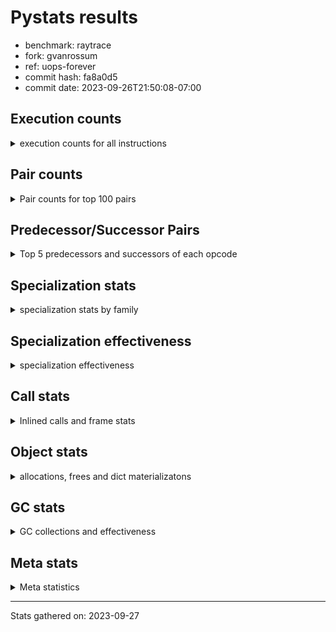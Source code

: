 
# Pystats results

- benchmark: raytrace
- fork: gvanrossum
- ref: uops-forever
- commit hash: fa8a0d5
- commit date: 2023-09-26T21:50:08-07:00

## Execution counts

<details>
<summary> execution counts for all instructions </summary>

|Name | Count | Self | Cumulative | Miss ratio | 
|---|---:|---:|---:|---:|
| LOAD_FAST | 521,413,980 | 22.0% | 22.0% |  |
| LOAD_ATTR_INSTANCE_VALUE | 351,175,620 | 14.8% | 36.8% | 0.2% |
| RESUME_CHECK | 154,017,720 | 6.5% | 43.3% |  |
| RETURN_VALUE | 136,462,740 | 5.7% | 49.0% |  |
| LOAD_FAST_LOAD_FAST | 133,760,760 | 5.6% | 54.6% |  |
| BINARY_OP_MULTIPLY_FLOAT | 116,324,080 | 4.9% | 59.5% | 5.9% |
| CALL_PY_EXACT_ARGS | 101,558,580 | 4.3% | 63.8% | 2.2% |
| STORE_ATTR_INSTANCE_VALUE | 96,107,880 | 4.0% | 67.9% | 0.0% |
| LOAD_ATTR_METHOD_WITH_VALUES | 95,336,320 | 4.0% | 71.9% | 1.7% |
| BINARY_OP_ADD_FLOAT | 69,208,300 | 2.9% | 74.8% | 8.7% |
| RETURN_CONST | 63,452,700 | 2.7% | 77.5% |  |
| BINARY_OP_SUBTRACT_FLOAT | 50,259,060 | 2.1% | 79.6% | 30.0% |
| STORE_FAST | 49,227,000 | 2.1% | 81.7% |  |
| BINARY_OP | 44,365,820 | 1.9% | 83.5% |  |
| LOAD_CONST | 40,772,940 | 1.7% | 85.3% |  |
| LOAD_GLOBAL_MODULE | 39,516,160 | 1.7% | 86.9% |  |
| EXIT_INIT_CHECK | 33,388,200 | 1.4% | 88.3% |  |
| CALL_ALLOC_AND_ENTER_INIT | 33,388,200 | 1.4% | 89.7% |  |
| POP_JUMP_IF_FALSE | 32,280,780 | 1.4% | 91.1% |  |
| POP_TOP | 26,595,420 | 1.1% | 92.2% |  |
| INTERPRETER_EXIT | 19,112,340 | 0.8% | 93.0% |  |
| TO_BOOL_BOOL | 18,511,860 | 0.8% | 93.8% |  |
| ENTER_EXECUTOR | 16,037,320 | 0.7% | 94.5% |  |
| BINARY_OP_MULTIPLY_INT | 13,571,280 | 0.6% | 95.0% | 63.1% |
| COMPARE_OP | 12,344,560 | 0.5% | 95.6% |  |
| BUILD_TUPLE | 8,288,040 | 0.3% | 95.9% |  |
| CALL_BUILTIN_O | 7,703,580 | 0.3% | 96.2% |  |
| PUSH_NULL | 7,609,740 | 0.3% | 96.6% |  |
| LIST_APPEND | 7,327,200 | 0.3% | 96.9% |  |
| LOAD_GLOBAL_BUILTIN | 7,108,800 | 0.3% | 97.2% |  |
| LOAD_ATTR_MODULE | 7,009,600 | 0.3% | 97.5% |  |
| POP_JUMP_IF_NOT_NONE | 6,802,080 | 0.3% | 97.8% |  |
| BINARY_SUBSCR_TUPLE_INT | 6,693,900 | 0.3% | 98.0% |  |
| CALL | 6,416,740 | 0.3% | 98.3% |  |
| BINARY_OP_SUBTRACT_INT | 4,877,700 | 0.2% | 98.5% | 7.2% |
| POP_JUMP_IF_TRUE | 3,218,580 | 0.1% | 98.6% |  |
| BINARY_OP_ADD_INT | 3,178,800 | 0.1% | 98.8% |  |
| GET_ITER | 2,792,040 | 0.1% | 98.9% |  |
| FOR_ITER_LIST | 2,791,740 | 0.1% | 99.0% |  |
| UNARY_NEGATIVE | 2,650,380 | 0.1% | 99.1% |  |
| COMPARE_OP_FLOAT | 1,964,460 | 0.1% | 99.2% |  |
| BUILD_LIST | 1,836,120 | 0.1% | 99.3% |  |
| SWAP | 1,831,800 | 0.1% | 99.4% |  |
| LOAD_FAST_AND_CLEAR | 1,831,800 | 0.1% | 99.4% |  |
| STORE_SUBSCR | 1,800,480 | 0.1% | 99.5% |  |
| STORE_FAST_STORE_FAST | 1,555,860 | 0.1% | 99.6% |  |
| TO_BOOL | 1,530,440 | 0.1% | 99.6% |  |
| NOP | 1,511,880 | 0.1% | 99.7% |  |
| UNPACK_SEQUENCE_TWO_TUPLE | 1,235,880 | 0.1% | 99.8% |  |
| COMPARE_OP_INT | 919,980 | 0.0% | 99.8% |  |
| LOAD_ATTR | 832,520 | 0.0% | 99.8% |  |
| LOAD_ATTR_METHOD_NO_DICT | 616,320 | 0.0% | 99.9% |  |
| CALL_LIST_APPEND | 614,760 | 0.0% | 99.9% |  |
| CALL_FUNCTION_EX | 600,180 | 0.0% | 99.9% |  |
| LIST_EXTEND | 600,060 | 0.0% | 99.9% |  |
| CALL_INTRINSIC_1 | 600,060 | 0.0% | 100.0% |  |
| POP_JUMP_IF_NONE | 338,340 | 0.0% | 100.0% |  |
| UNPACK_SEQUENCE_TUPLE | 319,980 | 0.0% | 100.0% |  |
| TO_BOOL_INT | 231,420 | 0.0% | 100.0% |  |
| CALL_METHOD_DESCRIPTOR_FAST | 1,560 | 0.0% | 100.0% |  |
| LOAD_GLOBAL | 560 | 0.0% | 100.0% |  |
| FOR_ITER_RANGE | 560 | 0.0% | 100.0% |  |
| CALL_KW | 420 | 0.0% | 100.0% |  |
| CALL_BUILTIN_CLASS | 300 | 0.0% | 100.0% |  |
| STORE_ATTR | 280 | 0.0% | 100.0% |  |
| JUMP_BACKWARD | 280 | 0.0% | 100.0% |  |
| LOAD_DEREF | 180 | 0.0% | 100.0% |  |
| EXTENDED_ARG | 180 | 0.0% | 100.0% |  |
| TO_BOOL_NONE | 60 | 0.0% | 100.0% |  |
| DICT_MERGE | 60 | 0.0% | 100.0% |  |
| COPY_FREE_VARS | 60 | 0.0% | 100.0% |  |
| BUILD_MAP | 60 | 0.0% | 100.0% |  |


</details>

## Pair counts

<details>
<summary> Pair counts for top 100 pairs </summary>

|Pair | Count | Self | Cumulative | 
|---|---:|---:|---:|
| LOAD_FAST LOAD_ATTR_INSTANCE_VALUE | 324,642,160 | 13.7% | 13.7% |
| LOAD_ATTR_INSTANCE_VALUE LOAD_FAST | 157,241,820 | 6.6% | 20.3% |
| LOAD_ATTR_INSTANCE_VALUE BINARY_OP_MULTIPLY_FLOAT | 105,394,260 | 4.4% | 24.7% |
| CALL_PY_EXACT_ARGS RESUME_CHECK | 101,517,000 | 4.3% | 29.0% |
| LOAD_FAST LOAD_ATTR_METHOD_WITH_VALUES | 89,031,740 | 3.8% | 32.8% |
| LOAD_FAST_LOAD_FAST STORE_ATTR_INSTANCE_VALUE | 88,383,160 | 3.7% | 36.5% |
| RESUME_CHECK LOAD_FAST | 86,754,840 | 3.7% | 40.2% |
| LOAD_ATTR_METHOD_WITH_VALUES CALL_PY_EXACT_ARGS | 56,196,840 | 2.4% | 42.5% |
| STORE_ATTR_INSTANCE_VALUE LOAD_FAST_LOAD_FAST | 54,995,040 | 2.3% | 44.8% |
| BINARY_OP_MULTIPLY_FLOAT BINARY_OP_ADD_FLOAT | 47,091,100 | 2.0% | 46.8% |
| STORE_FAST LOAD_FAST | 42,816,900 | 1.8% | 48.6% |
| BINARY_OP_ADD_FLOAT LOAD_FAST | 35,208,720 | 1.5% | 50.1% |
| RETURN_VALUE RETURN_VALUE | 34,178,400 | 1.4% | 51.5% |
| STORE_ATTR_INSTANCE_VALUE RETURN_CONST | 33,984,720 | 1.4% | 53.0% |
| RESUME_CHECK LOAD_FAST_LOAD_FAST | 33,476,280 | 1.4% | 54.4% |
| RETURN_CONST EXIT_INIT_CHECK | 33,388,200 | 1.4% | 55.8% |
| EXIT_INIT_CHECK RETURN_VALUE | 33,388,200 | 1.4% | 57.2% |
| CALL_ALLOC_AND_ENTER_INIT RESUME_CHECK | 33,388,200 | 1.4% | 58.6% |
| BINARY_OP_MULTIPLY_FLOAT LOAD_FAST | 33,168,180 | 1.4% | 60.0% |
| BINARY_OP_ADD_FLOAT RETURN_VALUE | 30,513,000 | 1.3% | 61.3% |
| LOAD_ATTR_METHOD_WITH_VALUES LOAD_FAST | 30,088,620 | 1.3% | 62.6% |
| LOAD_ATTR_INSTANCE_VALUE BINARY_OP_SUBTRACT_FLOAT | 27,452,940 | 1.2% | 63.7% |
| LOAD_FAST RETURN_VALUE | 27,293,280 | 1.1% | 64.9% |
| LOAD_ATTR_INSTANCE_VALUE BINARY_OP | 27,154,060 | 1.1% | 66.0% |
| BINARY_OP_SUBTRACT_FLOAT LOAD_FAST | 27,133,200 | 1.1% | 67.2% |
| LOAD_FAST_LOAD_FAST LOAD_ATTR_INSTANCE_VALUE | 26,522,480 | 1.1% | 68.3% |
| RETURN_VALUE POP_TOP | 25,968,780 | 1.1% | 69.4% |
| POP_TOP LOAD_FAST | 25,097,160 | 1.1% | 70.4% |
| LOAD_FAST CALL_PY_EXACT_ARGS | 24,842,320 | 1.0% | 71.5% |
| LOAD_GLOBAL_MODULE LOAD_FAST | 20,028,300 | 0.8% | 72.3% |
| CACHE RESUME_CHECK | 19,112,340 | 0.8% | 73.1% |
| RETURN_VALUE STORE_FAST | 19,013,460 | 0.8% | 73.9% |
| RETURN_VALUE INTERPRETER_EXIT | 18,511,860 | 0.8% | 74.7% |
| RETURN_CONST TO_BOOL_BOOL | 18,511,860 | 0.8% | 75.5% |
| POP_JUMP_IF_FALSE LOAD_GLOBAL_MODULE | 18,511,860 | 0.8% | 76.3% |
| LOAD_FAST LOAD_CONST | 18,178,440 | 0.8% | 77.0% |
| TO_BOOL_BOOL POP_JUMP_IF_FALSE | 17,871,900 | 0.8% | 77.8% |
| RESUME_CHECK RETURN_CONST | 17,871,900 | 0.8% | 78.5% |
| BINARY_OP_MULTIPLY_FLOAT LOAD_FAST_LOAD_FAST | 16,757,200 | 0.7% | 79.2% |
| BINARY_OP CALL_ALLOC_AND_ENTER_INIT | 15,873,980 | 0.7% | 79.9% |
| RESUME_CHECK LOAD_GLOBAL_MODULE | 14,678,580 | 0.6% | 80.5% |
| LOAD_CONST COMPARE_OP | 12,341,520 | 0.5% | 81.0% |
| LOAD_ATTR_INSTANCE_VALUE BINARY_OP_MULTIPLY_INT | 11,760,320 | 0.5% | 81.5% |
| COMPARE_OP POP_JUMP_IF_FALSE | 11,727,360 | 0.5% | 82.0% |
| BINARY_OP_MULTIPLY_FLOAT BINARY_OP_SUBTRACT_FLOAT | 10,767,780 | 0.5% | 82.5% |
| RETURN_VALUE LOAD_FAST_LOAD_FAST | 10,767,420 | 0.5% | 82.9% |
| LOAD_FAST_LOAD_FAST BINARY_OP_MULTIPLY_FLOAT | 10,767,420 | 0.5% | 83.4% |
| BINARY_OP_SUBTRACT_FLOAT STORE_FAST | 10,737,480 | 0.5% | 83.8% |
| BINARY_OP_SUBTRACT_FLOAT BINARY_OP_SUBTRACT_FLOAT | 10,737,420 | 0.5% | 84.3% |
| LOAD_GLOBAL_MODULE LOAD_FAST_LOAD_FAST | 10,598,760 | 0.4% | 84.7% |
| POP_JUMP_IF_FALSE RETURN_CONST | 10,355,460 | 0.4% | 85.2% |
| BINARY_OP LOAD_FAST | 8,638,240 | 0.4% | 85.5% |
| BINARY_OP_MULTIPLY_INT BINARY_OP_ADD_FLOAT | 8,437,640 | 0.4% | 85.9% |
| BINARY_OP_MULTIPLY_FLOAT CALL_ALLOC_AND_ENTER_INIT | 8,378,600 | 0.4% | 86.3% |
| LOAD_CONST LOAD_FAST | 8,376,600 | 0.4% | 86.6% |
| LOAD_FAST STORE_ATTR_INSTANCE_VALUE | 7,724,440 | 0.3% | 86.9% |
| RETURN_VALUE LOAD_FAST | 7,330,740 | 0.3% | 87.2% |
| LOAD_FAST BUILD_TUPLE | 7,327,260 | 0.3% | 87.6% |
| LIST_APPEND ENTER_EXECUTOR | 7,327,200 | 0.3% | 87.9% |
| BUILD_TUPLE LIST_APPEND | 7,327,200 | 0.3% | 88.2% |
| RETURN_VALUE BINARY_OP | 7,233,180 | 0.3% | 88.5% |
| LOAD_ATTR_MODULE PUSH_NULL | 7,009,540 | 0.3% | 88.8% |
| PUSH_NULL LOAD_FAST | 7,009,500 | 0.3% | 89.1% |
| LOAD_ATTR_METHOD_WITH_VALUES LOAD_CONST | 6,845,220 | 0.3% | 89.4% |
| BINARY_OP CALL_PY_EXACT_ARGS | 6,824,640 | 0.3% | 89.6% |
| STORE_ATTR_INSTANCE_VALUE LOAD_FAST | 6,807,300 | 0.3% | 89.9% |
| LOAD_ATTR_INSTANCE_VALUE CALL_PY_EXACT_ARGS | 6,802,120 | 0.3% | 90.2% |
| LOAD_FAST POP_JUMP_IF_NOT_NONE | 6,802,080 | 0.3% | 90.5% |
| LOAD_GLOBAL_MODULE LOAD_ATTR_MODULE | 6,710,080 | 0.3% | 90.8% |
| LOAD_CONST BINARY_SUBSCR_TUPLE_INT | 6,693,900 | 0.3% | 91.1% |
| RETURN_VALUE CALL_BUILTIN_O | 6,593,220 | 0.3% | 91.3% |
| CALL_BUILTIN_O RETURN_VALUE | 6,593,220 | 0.3% | 91.6% |
| RETURN_CONST LOAD_FAST | 6,206,880 | 0.3% | 91.9% |
| RETURN_VALUE CALL_PY_EXACT_ARGS | 5,610,360 | 0.2% | 92.1% |
| BINARY_OP STORE_FAST | 5,553,280 | 0.2% | 92.4% |
| ENTER_EXECUTOR BINARY_OP_ADD_FLOAT | 5,484,080 | 0.2% | 92.6% |
| POP_JUMP_IF_NOT_NONE ENTER_EXECUTOR | 4,929,480 | 0.2% | 92.8% |
| RETURN_CONST STORE_FAST | 4,744,500 | 0.2% | 93.0% |
| ENTER_EXECUTOR CALL_ALLOC_AND_ENTER_INIT | 4,636,200 | 0.2% | 93.2% |
| LOAD_GLOBAL_BUILTIN LOAD_CONST | 3,920,040 | 0.2% | 93.4% |
| LOAD_ATTR_INSTANCE_VALUE BINARY_OP_ADD_FLOAT | 3,919,980 | 0.2% | 93.5% |
| LOAD_ATTR_INSTANCE_VALUE LOAD_CONST | 3,711,900 | 0.2% | 93.7% |
| CALL CALL | 3,601,640 | 0.2% | 93.8% |
| LOAD_CONST LOAD_GLOBAL_BUILTIN | 3,600,000 | 0.2% | 94.0% |
| BINARY_OP_MULTIPLY_INT LOAD_FAST | 3,276,440 | 0.1% | 94.1% |
| BINARY_OP BINARY_OP_ADD_FLOAT | 3,056,820 | 0.1% | 94.2% |
| LOAD_FAST_LOAD_FAST LOAD_CONST | 2,898,180 | 0.1% | 94.4% |
| BINARY_SUBSCR_TUPLE_INT LOAD_FAST_LOAD_FAST | 2,879,820 | 0.1% | 94.5% |
| BINARY_SUBSCR_TUPLE_INT BINARY_OP | 2,847,420 | 0.1% | 94.6% |
| LOAD_ATTR_INSTANCE_VALUE BINARY_OP_SUBTRACT_INT | 2,755,080 | 0.1% | 94.7% |
| BINARY_OP_SUBTRACT_INT CALL_ALLOC_AND_ENTER_INIT | 2,658,120 | 0.1% | 94.8% |
| LOAD_FAST LOAD_GLOBAL_MODULE | 2,593,560 | 0.1% | 94.9% |
| LOAD_GLOBAL_BUILTIN LOAD_FAST | 2,494,440 | 0.1% | 95.1% |
| LOAD_FAST BINARY_OP | 2,454,160 | 0.1% | 95.2% |
| BINARY_OP RETURN_VALUE | 2,249,280 | 0.1% | 95.2% |
| ENTER_EXECUTOR LOAD_FAST | 2,225,320 | 0.1% | 95.3% |
| LOAD_ATTR_INSTANCE_VALUE LOAD_ATTR_METHOD_WITH_VALUES | 2,170,060 | 0.1% | 95.4% |
| STORE_FAST LOAD_GLOBAL_MODULE | 2,156,060 | 0.1% | 95.5% |
| LOAD_CONST BINARY_OP_ADD_INT | 2,115,960 | 0.1% | 95.6% |
| COMPARE_OP_FLOAT POP_JUMP_IF_TRUE | 1,964,460 | 0.1% | 95.7% |


</details>

## Predecessor/Successor Pairs

<details>
<summary> Top 5 predecessors and successors of each opcode </summary>

### CACHE

<details>
<summary> Successors and predecessors for CACHE </summary>

|Predecessors | Count | Percentage | 
|---|---:|---:|

|Successors | Count | Percentage | 
|---|---:|---:|
| RESUME_CHECK | 19,112,340 | 100.0% |


</details>

### EXIT_INIT_CHECK

<details>
<summary> Successors and predecessors for EXIT_INIT_CHECK </summary>

|Predecessors | Count | Percentage | 
|---|---:|---:|
| RETURN_CONST | 33,388,200 | 100.0% |

|Successors | Count | Percentage | 
|---|---:|---:|
| RETURN_VALUE | 33,388,200 | 100.0% |


</details>

### GET_ITER

<details>
<summary> Successors and predecessors for GET_ITER </summary>

|Predecessors | Count | Percentage | 
|---|---:|---:|
| LOAD_ATTR_INSTANCE_VALUE | 1,555,860 | 55.7% |
| LOAD_FAST | 915,960 | 32.8% |
| RETURN_VALUE | 319,980 | 11.5% |
| CALL_BUILTIN_CLASS | 240 | 0.0% |

|Successors | Count | Percentage | 
|---|---:|---:|
| FOR_ITER_LIST | 1,875,840 | 67.2% |
| LOAD_FAST_AND_CLEAR | 915,900 | 32.8% |
| FOR_ITER_RANGE | 240 | 0.0% |
| EXTENDED_ARG | 60 | 0.0% |


</details>

### INTERPRETER_EXIT

<details>
<summary> Successors and predecessors for INTERPRETER_EXIT </summary>

|Predecessors | Count | Percentage | 
|---|---:|---:|
| RETURN_VALUE | 18,511,860 | 96.9% |
| RETURN_CONST | 600,480 | 3.1% |

|Successors | Count | Percentage | 
|---|---:|---:|


</details>

### NOP

<details>
<summary> Successors and predecessors for NOP </summary>

|Predecessors | Count | Percentage | 
|---|---:|---:|
| POP_JUMP_IF_FALSE | 915,900 | 60.6% |
| POP_JUMP_IF_NOT_NONE | 595,920 | 39.4% |
| POP_TOP | 60 | 0.0% |

|Successors | Count | Percentage | 
|---|---:|---:|
| LOAD_FAST | 1,511,820 | 100.0% |
| LOAD_DEREF | 60 | 0.0% |


</details>

### POP_TOP

<details>
<summary> Successors and predecessors for POP_TOP </summary>

|Predecessors | Count | Percentage | 
|---|---:|---:|
| RETURN_VALUE | 25,968,780 | 97.6% |
| CALL_FUNCTION_EX | 600,000 | 2.3% |
| POP_JUMP_IF_TRUE | 25,800 | 0.1% |
| RETURN_CONST | 780 | 0.0% |
| CALL | 60 | 0.0% |

|Successors | Count | Percentage | 
|---|---:|---:|
| LOAD_FAST | 25,097,160 | 94.4% |
| LOAD_GLOBAL_MODULE | 640,080 | 2.4% |
| ENTER_EXECUTOR | 600,140 | 2.3% |
| LOAD_GLOBAL_BUILTIN | 231,460 | 0.9% |
| RETURN_CONST | 25,800 | 0.1% |


</details>

### PUSH_NULL

<details>
<summary> Successors and predecessors for PUSH_NULL </summary>

|Predecessors | Count | Percentage | 
|---|---:|---:|
| LOAD_ATTR_MODULE | 7,009,540 | 92.1% |
| LOAD_ATTR | 600,080 | 7.9% |
| LOAD_DEREF | 120 | 0.0% |

|Successors | Count | Percentage | 
|---|---:|---:|
| LOAD_FAST | 7,009,500 | 92.1% |
| LOAD_FAST_LOAD_FAST | 600,000 | 7.9% |
| CALL | 180 | 0.0% |
| LOAD_CONST | 60 | 0.0% |


</details>

### RETURN_VALUE

<details>
<summary> Successors and predecessors for RETURN_VALUE </summary>

|Predecessors | Count | Percentage | 
|---|---:|---:|
| RETURN_VALUE | 34,178,400 | 25.0% |
| EXIT_INIT_CHECK | 33,388,200 | 24.5% |
| BINARY_OP_ADD_FLOAT | 30,513,000 | 22.4% |
| LOAD_FAST | 27,293,280 | 20.0% |
| CALL_BUILTIN_O | 6,593,220 | 4.8% |

|Successors | Count | Percentage | 
|---|---:|---:|
| RETURN_VALUE | 34,178,400 | 25.0% |
| POP_TOP | 25,968,780 | 19.0% |
| STORE_FAST | 19,013,460 | 13.9% |
| INTERPRETER_EXIT | 18,511,860 | 13.6% |
| LOAD_FAST_LOAD_FAST | 10,767,420 | 7.9% |


</details>

### STORE_SUBSCR

<details>
<summary> Successors and predecessors for STORE_SUBSCR </summary>

|Predecessors | Count | Percentage | 
|---|---:|---:|
| BINARY_OP_ADD_INT | 1,200,060 | 66.7% |
| LOAD_FAST | 600,000 | 33.3% |
| STORE_SUBSCR | 420 | 0.0% |

|Successors | Count | Percentage | 
|---|---:|---:|
| LOAD_GLOBAL_BUILTIN | 1,200,000 | 66.6% |
| RETURN_CONST | 600,000 | 33.3% |
| STORE_SUBSCR | 420 | 0.0% |
| ENTER_EXECUTOR | 60 | 0.0% |


</details>

### TO_BOOL

<details>
<summary> Successors and predecessors for TO_BOOL </summary>

|Predecessors | Count | Percentage | 
|---|---:|---:|
| LOAD_FAST | 1,530,080 | 100.0% |
| TO_BOOL | 360 | 0.0% |

|Successors | Count | Percentage | 
|---|---:|---:|
| POP_JUMP_IF_FALSE | 1,530,060 | 100.0% |
| TO_BOOL | 360 | 0.0% |
| TO_BOOL_NONE | 20 | 0.0% |


</details>

### UNARY_NEGATIVE

<details>
<summary> Successors and predecessors for UNARY_NEGATIVE </summary>

|Predecessors | Count | Percentage | 
|---|---:|---:|
| LOAD_FAST | 1,530,060 | 57.7% |
| LOAD_GLOBAL_MODULE | 1,120,320 | 42.3% |

|Successors | Count | Percentage | 
|---|---:|---:|
| BINARY_OP | 1,530,060 | 57.7% |
| COMPARE_OP_FLOAT | 1,120,320 | 42.3% |


</details>

### BINARY_OP

<details>
<summary> Successors and predecessors for BINARY_OP </summary>

|Predecessors | Count | Percentage | 
|---|---:|---:|
| LOAD_ATTR_INSTANCE_VALUE | 27,154,060 | 61.2% |
| RETURN_VALUE | 7,233,180 | 16.3% |
| BINARY_SUBSCR_TUPLE_INT | 2,847,420 | 6.4% |
| LOAD_FAST | 2,454,160 | 5.5% |
| UNARY_NEGATIVE | 1,530,060 | 3.4% |

|Successors | Count | Percentage | 
|---|---:|---:|
| CALL_ALLOC_AND_ENTER_INIT | 15,873,980 | 35.8% |
| LOAD_FAST | 8,638,240 | 19.5% |
| CALL_PY_EXACT_ARGS | 6,824,640 | 15.4% |
| STORE_FAST | 5,553,280 | 12.5% |
| BINARY_OP_ADD_FLOAT | 3,056,820 | 6.9% |


</details>

### BUILD_LIST

<details>
<summary> Successors and predecessors for BUILD_LIST </summary>

|Predecessors | Count | Percentage | 
|---|---:|---:|
| SWAP | 915,900 | 49.9% |
| LOAD_FAST_LOAD_FAST | 600,000 | 32.7% |
| RESUME_CHECK | 320,040 | 17.4% |
| STORE_ATTR_INSTANCE_VALUE | 60 | 0.0% |
| LOAD_FAST | 60 | 0.0% |

|Successors | Count | Percentage | 
|---|---:|---:|
| SWAP | 915,900 | 49.9% |
| LOAD_FAST | 600,120 | 32.7% |
| STORE_FAST | 319,980 | 17.4% |
| LOAD_FAST_LOAD_FAST | 60 | 0.0% |
| LOAD_DEREF | 60 | 0.0% |


</details>

### BUILD_MAP

<details>
<summary> Successors and predecessors for BUILD_MAP </summary>

|Predecessors | Count | Percentage | 
|---|---:|---:|
| BUILD_TUPLE | 60 | 100.0% |

|Successors | Count | Percentage | 
|---|---:|---:|
| LOAD_FAST | 60 | 100.0% |


</details>

### BUILD_TUPLE

<details>
<summary> Successors and predecessors for BUILD_TUPLE </summary>

|Predecessors | Count | Percentage | 
|---|---:|---:|
| LOAD_FAST | 7,327,260 | 88.4% |
| BINARY_OP_ADD_FLOAT | 953,900 | 11.5% |
| BINARY_OP | 6,040 | 0.1% |
| LOAD_FAST_LOAD_FAST | 480 | 0.0% |
| LOAD_CONST | 360 | 0.0% |

|Successors | Count | Percentage | 
|---|---:|---:|
| LIST_APPEND | 7,327,200 | 88.4% |
| RETURN_VALUE | 959,940 | 11.6% |
| CALL_LIST_APPEND | 480 | 0.0% |
| LOAD_CONST | 360 | 0.0% |
| BUILD_MAP | 60 | 0.0% |


</details>

### CALL

<details>
<summary> Successors and predecessors for CALL </summary>

|Predecessors | Count | Percentage | 
|---|---:|---:|
| CALL | 3,601,640 | 56.1% |
| BINARY_OP_MULTIPLY_INT | 1,049,060 | 16.3% |
| BINARY_OP | 751,040 | 11.7% |
| BINARY_OP_ADD_FLOAT | 694,260 | 10.8% |
| LOAD_FAST | 320,040 | 5.0% |

|Successors | Count | Percentage | 
|---|---:|---:|
| CALL | 3,601,640 | 56.1% |
| LOAD_FAST | 1,800,120 | 28.1% |
| BINARY_OP_ADD_INT | 462,840 | 7.2% |
| STORE_FAST | 320,040 | 5.0% |
| LOAD_GLOBAL_BUILTIN | 231,420 | 3.6% |


</details>

### CALL_FUNCTION_EX

<details>
<summary> Successors and predecessors for CALL_FUNCTION_EX </summary>

|Predecessors | Count | Percentage | 
|---|---:|---:|
| CALL_INTRINSIC_1 | 600,060 | 100.0% |
| LOAD_FAST | 60 | 0.0% |
| DICT_MERGE | 60 | 0.0% |

|Successors | Count | Percentage | 
|---|---:|---:|
| POP_TOP | 600,000 | 100.0% |
| RESUME_CHECK | 120 | 0.0% |
| COPY_FREE_VARS | 60 | 0.0% |


</details>

### CALL_INTRINSIC_1

<details>
<summary> Successors and predecessors for CALL_INTRINSIC_1 </summary>

|Predecessors | Count | Percentage | 
|---|---:|---:|
| LIST_EXTEND | 600,060 | 100.0% |

|Successors | Count | Percentage | 
|---|---:|---:|
| CALL_FUNCTION_EX | 600,060 | 100.0% |


</details>

### CALL_KW

<details>
<summary> Successors and predecessors for CALL_KW </summary>

|Predecessors | Count | Percentage | 
|---|---:|---:|
| LOAD_CONST | 420 | 100.0% |

|Successors | Count | Percentage | 
|---|---:|---:|
| CALL_PY_EXACT_ARGS | 400 | 95.2% |
| CALL | 20 | 4.8% |


</details>

### COMPARE_OP

<details>
<summary> Successors and predecessors for COMPARE_OP </summary>

|Predecessors | Count | Percentage | 
|---|---:|---:|
| LOAD_CONST | 12,341,520 | 100.0% |
| COMPARE_OP | 3,040 | 0.0% |

|Successors | Count | Percentage | 
|---|---:|---:|
| POP_JUMP_IF_FALSE | 11,727,360 | 95.0% |
| POP_JUMP_IF_TRUE | 614,160 | 5.0% |
| COMPARE_OP | 3,040 | 0.0% |


</details>

### COPY_FREE_VARS

<details>
<summary> Successors and predecessors for COPY_FREE_VARS </summary>

|Predecessors | Count | Percentage | 
|---|---:|---:|
| CALL_FUNCTION_EX | 60 | 100.0% |

|Successors | Count | Percentage | 
|---|---:|---:|
| RESUME_CHECK | 60 | 100.0% |


</details>

### DICT_MERGE

<details>
<summary> Successors and predecessors for DICT_MERGE </summary>

|Predecessors | Count | Percentage | 
|---|---:|---:|
| LOAD_FAST | 60 | 100.0% |

|Successors | Count | Percentage | 
|---|---:|---:|
| CALL_FUNCTION_EX | 60 | 100.0% |


</details>

### ENTER_EXECUTOR

<details>
<summary> Successors and predecessors for ENTER_EXECUTOR </summary>

|Predecessors | Count | Percentage | 
|---|---:|---:|
| LIST_APPEND | 7,327,200 | 45.7% |
| POP_JUMP_IF_NOT_NONE | 4,929,480 | 30.7% |
| POP_JUMP_IF_TRUE | 1,693,200 | 10.6% |
| STORE_FAST | 867,060 | 5.4% |
| CALL_LIST_APPEND | 614,160 | 3.8% |

|Successors | Count | Percentage | 
|---|---:|---:|
| BINARY_OP_ADD_FLOAT | 5,484,080 | 34.2% |
| CALL_ALLOC_AND_ENTER_INIT | 4,636,200 | 28.9% |
| LOAD_FAST | 2,225,320 | 13.9% |
| LOAD_ATTR_METHOD_WITH_VALUES | 1,530,060 | 9.5% |
| STORE_FAST | 915,900 | 5.7% |


</details>

### EXTENDED_ARG

<details>
<summary> Successors and predecessors for EXTENDED_ARG </summary>

|Predecessors | Count | Percentage | 
|---|---:|---:|
| POP_TOP | 60 | 33.3% |
| JUMP_BACKWARD | 60 | 33.3% |
| GET_ITER | 60 | 33.3% |

|Successors | Count | Percentage | 
|---|---:|---:|
| FOR_ITER_RANGE | 120 | 66.7% |
| JUMP_BACKWARD | 60 | 33.3% |


</details>

### JUMP_BACKWARD

<details>
<summary> Successors and predecessors for JUMP_BACKWARD </summary>

|Predecessors | Count | Percentage | 
|---|---:|---:|
| POP_TOP | 220 | 78.6% |
| EXTENDED_ARG | 60 | 21.4% |

|Successors | Count | Percentage | 
|---|---:|---:|
| FOR_ITER_RANGE | 200 | 71.4% |
| EXTENDED_ARG | 60 | 21.4% |
| ENTER_EXECUTOR | 20 | 7.1% |


</details>

### LIST_APPEND

<details>
<summary> Successors and predecessors for LIST_APPEND </summary>

|Predecessors | Count | Percentage | 
|---|---:|---:|
| BUILD_TUPLE | 7,327,200 | 100.0% |

|Successors | Count | Percentage | 
|---|---:|---:|
| ENTER_EXECUTOR | 7,327,200 | 100.0% |


</details>

### LIST_EXTEND

<details>
<summary> Successors and predecessors for LIST_EXTEND </summary>

|Predecessors | Count | Percentage | 
|---|---:|---:|
| LOAD_FAST | 600,000 | 100.0% |
| LOAD_DEREF | 60 | 0.0% |

|Successors | Count | Percentage | 
|---|---:|---:|
| CALL_INTRINSIC_1 | 600,060 | 100.0% |


</details>

### LOAD_ATTR

<details>
<summary> Successors and predecessors for LOAD_ATTR </summary>

|Predecessors | Count | Percentage | 
|---|---:|---:|
| LOAD_FAST | 600,340 | 72.1% |
| LOAD_GLOBAL_MODULE | 231,780 | 27.8% |
| LOAD_ATTR | 280 | 0.0% |
| RETURN_VALUE | 40 | 0.0% |
| LOAD_FAST_LOAD_FAST | 40 | 0.0% |

|Successors | Count | Percentage | 
|---|---:|---:|
| PUSH_NULL | 600,080 | 72.1% |
| BINARY_OP | 231,420 | 27.8% |
| LOAD_ATTR | 280 | 0.0% |
| LOAD_ATTR_METHOD_WITH_VALUES | 220 | 0.0% |
| LOAD_ATTR_INSTANCE_VALUE | 180 | 0.0% |


</details>

### LOAD_CONST

<details>
<summary> Successors and predecessors for LOAD_CONST </summary>

|Predecessors | Count | Percentage | 
|---|---:|---:|
| LOAD_FAST | 18,178,440 | 44.6% |
| LOAD_ATTR_METHOD_WITH_VALUES | 6,845,220 | 16.8% |
| LOAD_GLOBAL_BUILTIN | 3,920,040 | 9.6% |
| LOAD_ATTR_INSTANCE_VALUE | 3,711,900 | 9.1% |
| LOAD_FAST_LOAD_FAST | 2,898,180 | 7.1% |

|Successors | Count | Percentage | 
|---|---:|---:|
| COMPARE_OP | 12,341,520 | 30.3% |
| LOAD_FAST | 8,376,600 | 20.5% |
| BINARY_SUBSCR_TUPLE_INT | 6,693,900 | 16.4% |
| LOAD_GLOBAL_BUILTIN | 3,600,000 | 8.8% |
| BINARY_OP_ADD_INT | 2,115,960 | 5.2% |


</details>

### LOAD_DEREF

<details>
<summary> Successors and predecessors for LOAD_DEREF </summary>

|Predecessors | Count | Percentage | 
|---|---:|---:|
| RESUME_CHECK | 60 | 33.3% |
| NOP | 60 | 33.3% |
| BUILD_LIST | 60 | 33.3% |

|Successors | Count | Percentage | 
|---|---:|---:|
| PUSH_NULL | 120 | 66.7% |
| LIST_EXTEND | 60 | 33.3% |


</details>

### LOAD_FAST

<details>
<summary> Successors and predecessors for LOAD_FAST </summary>

|Predecessors | Count | Percentage | 
|---|---:|---:|
| LOAD_ATTR_INSTANCE_VALUE | 157,241,820 | 30.2% |
| RESUME_CHECK | 86,754,840 | 16.6% |
| STORE_FAST | 42,816,900 | 8.2% |
| BINARY_OP_ADD_FLOAT | 35,208,720 | 6.8% |
| BINARY_OP_MULTIPLY_FLOAT | 33,168,180 | 6.4% |

|Successors | Count | Percentage | 
|---|---:|---:|
| LOAD_ATTR_INSTANCE_VALUE | 324,642,160 | 62.3% |
| LOAD_ATTR_METHOD_WITH_VALUES | 89,031,740 | 17.1% |
| RETURN_VALUE | 27,293,280 | 5.2% |
| CALL_PY_EXACT_ARGS | 24,842,320 | 4.8% |
| LOAD_CONST | 18,178,440 | 3.5% |


</details>

### LOAD_FAST_AND_CLEAR

<details>
<summary> Successors and predecessors for LOAD_FAST_AND_CLEAR </summary>

|Predecessors | Count | Percentage | 
|---|---:|---:|
| LOAD_FAST_AND_CLEAR | 915,900 | 50.0% |
| GET_ITER | 915,900 | 50.0% |

|Successors | Count | Percentage | 
|---|---:|---:|
| SWAP | 915,900 | 50.0% |
| LOAD_FAST_AND_CLEAR | 915,900 | 50.0% |


</details>

### LOAD_FAST_LOAD_FAST

<details>
<summary> Successors and predecessors for LOAD_FAST_LOAD_FAST </summary>

|Predecessors | Count | Percentage | 
|---|---:|---:|
| STORE_ATTR_INSTANCE_VALUE | 54,995,040 | 41.1% |
| RESUME_CHECK | 33,476,280 | 25.0% |
| BINARY_OP_MULTIPLY_FLOAT | 16,757,200 | 12.5% |
| RETURN_VALUE | 10,767,420 | 8.0% |
| LOAD_GLOBAL_MODULE | 10,598,760 | 7.9% |

|Successors | Count | Percentage | 
|---|---:|---:|
| STORE_ATTR_INSTANCE_VALUE | 88,383,160 | 66.1% |
| LOAD_ATTR_INSTANCE_VALUE | 26,522,480 | 19.8% |
| BINARY_OP_MULTIPLY_FLOAT | 10,767,420 | 8.0% |
| LOAD_CONST | 2,898,180 | 2.2% |
| LOAD_ATTR_METHOD_WITH_VALUES | 1,555,860 | 1.2% |


</details>

### LOAD_GLOBAL

<details>
<summary> Successors and predecessors for LOAD_GLOBAL </summary>

|Predecessors | Count | Percentage | 
|---|---:|---:|
| STORE_FAST | 120 | 21.4% |
| LOAD_ATTR_METHOD_WITH_VALUES | 120 | 21.4% |
| RETURN_VALUE | 100 | 17.9% |
| RESUME_CHECK | 80 | 14.3% |
| STORE_ATTR_INSTANCE_VALUE | 60 | 10.7% |

|Successors | Count | Percentage | 
|---|---:|---:|
| LOAD_GLOBAL_MODULE | 460 | 82.1% |
| LOAD_GLOBAL_BUILTIN | 80 | 14.3% |
| LOAD_ATTR | 20 | 3.6% |


</details>

### POP_JUMP_IF_FALSE

<details>
<summary> Successors and predecessors for POP_JUMP_IF_FALSE </summary>

|Predecessors | Count | Percentage | 
|---|---:|---:|
| TO_BOOL_BOOL | 17,871,900 | 55.4% |
| COMPARE_OP | 11,727,360 | 36.3% |
| TO_BOOL | 1,530,060 | 4.7% |
| COMPARE_OP_INT | 919,980 | 2.8% |
| TO_BOOL_INT | 231,420 | 0.7% |

|Successors | Count | Percentage | 
|---|---:|---:|
| LOAD_GLOBAL_MODULE | 18,511,860 | 57.3% |
| RETURN_CONST | 10,355,460 | 32.1% |
| LOAD_CONST | 1,850,040 | 5.7% |
| NOP | 915,900 | 2.8% |
| LOAD_FAST | 647,520 | 2.0% |


</details>

### POP_JUMP_IF_NONE

<details>
<summary> Successors and predecessors for POP_JUMP_IF_NONE </summary>

|Predecessors | Count | Percentage | 
|---|---:|---:|
| LOAD_FAST | 338,340 | 100.0% |

|Successors | Count | Percentage | 
|---|---:|---:|
| LOAD_FAST | 319,980 | 94.6% |
| LOAD_FAST_LOAD_FAST | 18,360 | 5.4% |


</details>

### POP_JUMP_IF_NOT_NONE

<details>
<summary> Successors and predecessors for POP_JUMP_IF_NOT_NONE </summary>

|Predecessors | Count | Percentage | 
|---|---:|---:|
| LOAD_FAST | 6,802,080 | 100.0% |

|Successors | Count | Percentage | 
|---|---:|---:|
| ENTER_EXECUTOR | 4,929,480 | 72.5% |
| LOAD_FAST | 1,276,680 | 18.8% |
| NOP | 595,920 | 8.8% |


</details>

### POP_JUMP_IF_TRUE

<details>
<summary> Successors and predecessors for POP_JUMP_IF_TRUE </summary>

|Predecessors | Count | Percentage | 
|---|---:|---:|
| COMPARE_OP_FLOAT | 1,964,460 | 61.0% |
| TO_BOOL_BOOL | 639,960 | 19.9% |
| COMPARE_OP | 614,160 | 19.1% |

|Successors | Count | Percentage | 
|---|---:|---:|
| ENTER_EXECUTOR | 1,693,200 | 52.6% |
| LOAD_FAST | 955,620 | 29.7% |
| LOAD_FAST_LOAD_FAST | 543,960 | 16.9% |
| POP_TOP | 25,800 | 0.8% |


</details>

### RETURN_CONST

<details>
<summary> Successors and predecessors for RETURN_CONST </summary>

|Predecessors | Count | Percentage | 
|---|---:|---:|
| STORE_ATTR_INSTANCE_VALUE | 33,984,720 | 53.6% |
| RESUME_CHECK | 17,871,900 | 28.2% |
| POP_JUMP_IF_FALSE | 10,355,460 | 16.3% |
| ENTER_EXECUTOR | 614,220 | 1.0% |
| STORE_SUBSCR | 600,000 | 0.9% |

|Successors | Count | Percentage | 
|---|---:|---:|
| EXIT_INIT_CHECK | 33,388,200 | 52.6% |
| TO_BOOL_BOOL | 18,511,860 | 29.2% |
| LOAD_FAST | 6,206,880 | 9.8% |
| STORE_FAST | 4,744,500 | 7.5% |
| INTERPRETER_EXIT | 600,480 | 0.9% |


</details>

### STORE_ATTR

<details>
<summary> Successors and predecessors for STORE_ATTR </summary>

|Predecessors | Count | Percentage | 
|---|---:|---:|
| LOAD_FAST | 200 | 71.4% |
| LOAD_FAST_LOAD_FAST | 80 | 28.6% |

|Successors | Count | Percentage | 
|---|---:|---:|
| STORE_ATTR_INSTANCE_VALUE | 280 | 100.0% |


</details>

### STORE_FAST

<details>
<summary> Successors and predecessors for STORE_FAST </summary>

|Predecessors | Count | Percentage | 
|---|---:|---:|
| RETURN_VALUE | 19,013,460 | 38.6% |
| BINARY_OP_SUBTRACT_FLOAT | 10,737,480 | 21.8% |
| BINARY_OP | 5,553,280 | 11.3% |
| RETURN_CONST | 4,744,500 | 9.6% |
| STORE_FAST | 1,831,800 | 3.7% |

|Successors | Count | Percentage | 
|---|---:|---:|
| LOAD_FAST | 42,816,900 | 87.0% |
| LOAD_GLOBAL_MODULE | 2,156,060 | 4.4% |
| STORE_FAST | 1,831,800 | 3.7% |
| ENTER_EXECUTOR | 867,060 | 1.8% |
| LOAD_FAST_LOAD_FAST | 634,860 | 1.3% |


</details>

### STORE_FAST_STORE_FAST

<details>
<summary> Successors and predecessors for STORE_FAST_STORE_FAST </summary>

|Predecessors | Count | Percentage | 
|---|---:|---:|
| UNPACK_SEQUENCE_TWO_TUPLE | 1,235,880 | 79.4% |
| UNPACK_SEQUENCE_TUPLE | 319,980 | 20.6% |

|Successors | Count | Percentage | 
|---|---:|---:|
| LOAD_FAST_LOAD_FAST | 915,900 | 58.9% |
| STORE_FAST | 319,980 | 20.6% |
| LOAD_FAST | 319,980 | 20.6% |


</details>

### SWAP

<details>
<summary> Successors and predecessors for SWAP </summary>

|Predecessors | Count | Percentage | 
|---|---:|---:|
| LOAD_FAST_AND_CLEAR | 915,900 | 50.0% |
| BUILD_LIST | 915,900 | 50.0% |

|Successors | Count | Percentage | 
|---|---:|---:|
| FOR_ITER_LIST | 915,900 | 50.0% |
| BUILD_LIST | 915,900 | 50.0% |


</details>

### BINARY_OP_ADD_FLOAT

<details>
<summary> Successors and predecessors for BINARY_OP_ADD_FLOAT </summary>

|Predecessors | Count | Percentage | 
|---|---:|---:|
| BINARY_OP_MULTIPLY_FLOAT | 47,091,100 | 68.0% |
| BINARY_OP_MULTIPLY_INT | 8,437,640 | 12.2% |
| ENTER_EXECUTOR | 5,484,080 | 7.9% |
| LOAD_ATTR_INSTANCE_VALUE | 3,919,980 | 5.7% |
| BINARY_OP | 3,056,820 | 4.4% |

|Successors | Count | Percentage | 
|---|---:|---:|
| LOAD_FAST | 35,208,720 | 50.9% |
| RETURN_VALUE | 30,513,000 | 44.1% |
| CALL_ALLOC_AND_ENTER_INIT | 1,200,000 | 1.7% |
| BUILD_TUPLE | 953,900 | 1.4% |
| CALL | 694,260 | 1.0% |


</details>

### BINARY_OP_ADD_INT

<details>
<summary> Successors and predecessors for BINARY_OP_ADD_INT </summary>

|Predecessors | Count | Percentage | 
|---|---:|---:|
| LOAD_CONST | 2,115,960 | 66.6% |
| LOAD_FAST | 600,000 | 18.9% |
| CALL | 462,840 | 14.6% |

|Successors | Count | Percentage | 
|---|---:|---:|
| STORE_SUBSCR | 1,200,060 | 37.8% |
| LOAD_FAST | 915,900 | 28.8% |
| LOAD_CONST | 831,420 | 26.2% |
| LOAD_GLOBAL_BUILTIN | 231,420 | 7.3% |


</details>

### BINARY_OP_MULTIPLY_FLOAT

<details>
<summary> Successors and predecessors for BINARY_OP_MULTIPLY_FLOAT </summary>

|Predecessors | Count | Percentage | 
|---|---:|---:|
| LOAD_ATTR_INSTANCE_VALUE | 105,394,260 | 90.6% |
| LOAD_FAST_LOAD_FAST | 10,767,420 | 9.3% |
| BINARY_OP_MULTIPLY_INT | 111,340 | 0.1% |
| BINARY_SUBSCR_TUPLE_INT | 32,400 | 0.0% |
| BINARY_OP | 18,620 | 0.0% |

|Successors | Count | Percentage | 
|---|---:|---:|
| BINARY_OP_ADD_FLOAT | 47,091,100 | 40.5% |
| LOAD_FAST | 33,168,180 | 28.5% |
| LOAD_FAST_LOAD_FAST | 16,757,200 | 14.4% |
| BINARY_OP_SUBTRACT_FLOAT | 10,767,780 | 9.3% |
| CALL_ALLOC_AND_ENTER_INIT | 8,378,600 | 7.2% |


</details>

### BINARY_OP_MULTIPLY_INT

<details>
<summary> Successors and predecessors for BINARY_OP_MULTIPLY_INT </summary>

|Predecessors | Count | Percentage | 
|---|---:|---:|
| LOAD_ATTR_INSTANCE_VALUE | 11,760,320 | 86.7% |
| LOAD_CONST | 1,649,140 | 12.2% |
| BINARY_OP | 136,300 | 1.0% |
| BINARY_OP_MULTIPLY_FLOAT | 25,440 | 0.2% |
| LOAD_FAST_LOAD_FAST | 80 | 0.0% |

|Successors | Count | Percentage | 
|---|---:|---:|
| BINARY_OP_ADD_FLOAT | 8,437,640 | 62.2% |
| LOAD_FAST | 3,276,440 | 24.1% |
| CALL | 1,049,060 | 7.7% |
| STORE_FAST | 600,000 | 4.4% |
| BINARY_OP_MULTIPLY_FLOAT | 111,340 | 0.8% |


</details>

### BINARY_OP_SUBTRACT_FLOAT

<details>
<summary> Successors and predecessors for BINARY_OP_SUBTRACT_FLOAT </summary>

|Predecessors | Count | Percentage | 
|---|---:|---:|
| LOAD_ATTR_INSTANCE_VALUE | 27,452,940 | 54.6% |
| BINARY_OP_MULTIPLY_FLOAT | 10,767,780 | 21.4% |
| BINARY_OP_SUBTRACT_FLOAT | 10,737,420 | 21.4% |
| LOAD_FAST | 600,100 | 1.2% |
| CALL_BUILTIN_O | 416,040 | 0.8% |

|Successors | Count | Percentage | 
|---|---:|---:|
| LOAD_FAST | 27,133,200 | 54.0% |
| STORE_FAST | 10,737,480 | 21.4% |
| BINARY_OP_SUBTRACT_FLOAT | 10,737,420 | 21.4% |
| CALL_PY_EXACT_ARGS | 600,060 | 1.2% |
| RETURN_VALUE | 416,040 | 0.8% |


</details>

### BINARY_OP_SUBTRACT_INT

<details>
<summary> Successors and predecessors for BINARY_OP_SUBTRACT_INT </summary>

|Predecessors | Count | Percentage | 
|---|---:|---:|
| LOAD_ATTR_INSTANCE_VALUE | 2,755,080 | 56.5% |
| LOAD_CONST | 1,515,980 | 31.1% |
| LOAD_FAST | 600,000 | 12.3% |
| BINARY_OP | 6,100 | 0.1% |
| BINARY_OP_SUBTRACT_FLOAT | 540 | 0.0% |

|Successors | Count | Percentage | 
|---|---:|---:|
| CALL_ALLOC_AND_ENTER_INIT | 2,658,120 | 54.5% |
| LOAD_FAST | 1,612,860 | 33.1% |
| LOAD_CONST | 600,000 | 12.3% |
| BINARY_OP | 6,240 | 0.1% |
| BINARY_OP_SUBTRACT_FLOAT | 480 | 0.0% |


</details>

### BINARY_SUBSCR_TUPLE_INT

<details>
<summary> Successors and predecessors for BINARY_SUBSCR_TUPLE_INT </summary>

|Predecessors | Count | Percentage | 
|---|---:|---:|
| LOAD_CONST | 6,693,900 | 100.0% |

|Successors | Count | Percentage | 
|---|---:|---:|
| LOAD_FAST_LOAD_FAST | 2,879,820 | 43.0% |
| BINARY_OP | 2,847,420 | 42.5% |
| STORE_FAST | 915,900 | 13.7% |
| BINARY_OP_MULTIPLY_FLOAT | 32,400 | 0.5% |
| COMPARE_OP_FLOAT | 18,360 | 0.3% |


</details>

### CALL_ALLOC_AND_ENTER_INIT

<details>
<summary> Successors and predecessors for CALL_ALLOC_AND_ENTER_INIT </summary>

|Predecessors | Count | Percentage | 
|---|---:|---:|
| BINARY_OP | 15,873,980 | 47.5% |
| BINARY_OP_MULTIPLY_FLOAT | 8,378,600 | 25.1% |
| ENTER_EXECUTOR | 4,636,200 | 13.9% |
| BINARY_OP_SUBTRACT_INT | 2,658,120 | 8.0% |
| BINARY_OP_ADD_FLOAT | 1,200,000 | 3.6% |

|Successors | Count | Percentage | 
|---|---:|---:|
| RESUME_CHECK | 33,388,200 | 100.0% |


</details>

### CALL_BUILTIN_CLASS

<details>
<summary> Successors and predecessors for CALL_BUILTIN_CLASS </summary>

|Predecessors | Count | Percentage | 
|---|---:|---:|
| LOAD_ATTR_INSTANCE_VALUE | 100 | 33.3% |
| CALL | 80 | 26.7% |
| LOAD_FAST | 40 | 13.3% |
| LOAD_CONST | 40 | 13.3% |
| BINARY_OP_MULTIPLY_INT | 40 | 13.3% |

|Successors | Count | Percentage | 
|---|---:|---:|
| GET_ITER | 240 | 80.0% |
| STORE_FAST | 60 | 20.0% |


</details>

### CALL_BUILTIN_O

<details>
<summary> Successors and predecessors for CALL_BUILTIN_O </summary>

|Predecessors | Count | Percentage | 
|---|---:|---:|
| RETURN_VALUE | 6,593,220 | 85.6% |
| LOAD_ATTR_INSTANCE_VALUE | 694,260 | 9.0% |
| LOAD_FAST | 416,080 | 5.4% |
| CALL | 20 | 0.0% |

|Successors | Count | Percentage | 
|---|---:|---:|
| RETURN_VALUE | 6,593,220 | 85.6% |
| LOAD_CONST | 694,260 | 9.0% |
| BINARY_OP_SUBTRACT_FLOAT | 416,040 | 5.4% |
| STORE_FAST | 60 | 0.0% |


</details>

### CALL_LIST_APPEND

<details>
<summary> Successors and predecessors for CALL_LIST_APPEND </summary>

|Predecessors | Count | Percentage | 
|---|---:|---:|
| LOAD_FAST | 614,280 | 99.9% |
| BUILD_TUPLE | 480 | 0.1% |

|Successors | Count | Percentage | 
|---|---:|---:|
| ENTER_EXECUTOR | 614,160 | 99.9% |
| RETURN_CONST | 600 | 0.1% |


</details>

### CALL_METHOD_DESCRIPTOR_FAST

<details>
<summary> Successors and predecessors for CALL_METHOD_DESCRIPTOR_FAST </summary>

|Predecessors | Count | Percentage | 
|---|---:|---:|
| LOAD_CONST | 1,520 | 97.4% |
| CALL | 40 | 2.6% |

|Successors | Count | Percentage | 
|---|---:|---:|
| LOAD_FAST | 1,560 | 100.0% |


</details>

### CALL_PY_EXACT_ARGS

<details>
<summary> Successors and predecessors for CALL_PY_EXACT_ARGS </summary>

|Predecessors | Count | Percentage | 
|---|---:|---:|
| LOAD_ATTR_METHOD_WITH_VALUES | 56,196,840 | 55.3% |
| LOAD_FAST | 24,842,320 | 24.5% |
| BINARY_OP | 6,824,640 | 6.7% |
| LOAD_ATTR_INSTANCE_VALUE | 6,802,120 | 6.7% |
| RETURN_VALUE | 5,610,360 | 5.5% |

|Successors | Count | Percentage | 
|---|---:|---:|
| RESUME_CHECK | 101,517,000 | 100.0% |
| CALL_PY_EXACT_ARGS | 41,580 | 0.0% |


</details>

### COMPARE_OP_FLOAT

<details>
<summary> Successors and predecessors for COMPARE_OP_FLOAT </summary>

|Predecessors | Count | Percentage | 
|---|---:|---:|
| UNARY_NEGATIVE | 1,120,320 | 57.0% |
| LOAD_GLOBAL_MODULE | 825,780 | 42.0% |
| BINARY_SUBSCR_TUPLE_INT | 18,360 | 0.9% |

|Successors | Count | Percentage | 
|---|---:|---:|
| POP_JUMP_IF_TRUE | 1,964,460 | 100.0% |


</details>

### COMPARE_OP_INT

<details>
<summary> Successors and predecessors for COMPARE_OP_INT </summary>

|Predecessors | Count | Percentage | 
|---|---:|---:|
| LOAD_CONST | 919,980 | 100.0% |

|Successors | Count | Percentage | 
|---|---:|---:|
| POP_JUMP_IF_FALSE | 919,980 | 100.0% |


</details>

### FOR_ITER_LIST

<details>
<summary> Successors and predecessors for FOR_ITER_LIST </summary>

|Predecessors | Count | Percentage | 
|---|---:|---:|
| GET_ITER | 1,875,840 | 67.2% |
| SWAP | 915,900 | 32.8% |

|Successors | Count | Percentage | 
|---|---:|---:|
| STORE_FAST | 1,550,640 | 55.5% |
| UNPACK_SEQUENCE_TWO_TUPLE | 1,235,880 | 44.3% |
| LOAD_GLOBAL_BUILTIN | 5,220 | 0.2% |


</details>

### FOR_ITER_RANGE

<details>
<summary> Successors and predecessors for FOR_ITER_RANGE </summary>

|Predecessors | Count | Percentage | 
|---|---:|---:|
| GET_ITER | 240 | 42.9% |
| JUMP_BACKWARD | 200 | 35.7% |
| EXTENDED_ARG | 120 | 21.4% |

|Successors | Count | Percentage | 
|---|---:|---:|
| STORE_FAST | 480 | 85.7% |
| LOAD_GLOBAL_MODULE | 40 | 7.1% |
| LOAD_GLOBAL | 20 | 3.6% |
| LOAD_FAST | 20 | 3.6% |


</details>

### LOAD_ATTR_INSTANCE_VALUE

<details>
<summary> Successors and predecessors for LOAD_ATTR_INSTANCE_VALUE </summary>

|Predecessors | Count | Percentage | 
|---|---:|---:|
| LOAD_FAST | 324,642,160 | 92.4% |
| LOAD_FAST_LOAD_FAST | 26,522,480 | 7.6% |
| LOAD_ATTR_INSTANCE_VALUE | 10,800 | 0.0% |
| LOAD_ATTR | 180 | 0.0% |

|Successors | Count | Percentage | 
|---|---:|---:|
| LOAD_FAST | 157,241,820 | 44.8% |
| BINARY_OP_MULTIPLY_FLOAT | 105,394,260 | 30.0% |
| BINARY_OP_SUBTRACT_FLOAT | 27,452,940 | 7.8% |
| BINARY_OP | 27,154,060 | 7.7% |
| BINARY_OP_MULTIPLY_INT | 11,760,320 | 3.3% |


</details>

### LOAD_ATTR_METHOD_NO_DICT

<details>
<summary> Successors and predecessors for LOAD_ATTR_METHOD_NO_DICT </summary>

|Predecessors | Count | Percentage | 
|---|---:|---:|
| LOAD_FAST | 615,680 | 99.9% |
| LOAD_ATTR_INSTANCE_VALUE | 600 | 0.1% |
| LOAD_ATTR | 40 | 0.0% |

|Successors | Count | Percentage | 
|---|---:|---:|
| LOAD_FAST | 614,280 | 99.7% |
| LOAD_CONST | 1,560 | 0.3% |
| LOAD_FAST_LOAD_FAST | 480 | 0.1% |


</details>

### LOAD_ATTR_METHOD_WITH_VALUES

<details>
<summary> Successors and predecessors for LOAD_ATTR_METHOD_WITH_VALUES </summary>

|Predecessors | Count | Percentage | 
|---|---:|---:|
| LOAD_FAST | 89,031,740 | 93.4% |
| LOAD_ATTR_INSTANCE_VALUE | 2,170,060 | 2.3% |
| LOAD_FAST_LOAD_FAST | 1,555,860 | 1.6% |
| ENTER_EXECUTOR | 1,530,060 | 1.6% |
| RETURN_VALUE | 614,240 | 0.6% |

|Successors | Count | Percentage | 
|---|---:|---:|
| CALL_PY_EXACT_ARGS | 56,196,840 | 58.9% |
| LOAD_FAST | 30,088,620 | 31.6% |
| LOAD_CONST | 6,845,220 | 7.2% |
| LOAD_FAST_LOAD_FAST | 1,240,020 | 1.3% |
| LOAD_GLOBAL_MODULE | 934,620 | 1.0% |


</details>

### LOAD_ATTR_MODULE

<details>
<summary> Successors and predecessors for LOAD_ATTR_MODULE </summary>

|Predecessors | Count | Percentage | 
|---|---:|---:|
| LOAD_GLOBAL_MODULE | 6,710,080 | 95.7% |
| ENTER_EXECUTOR | 299,400 | 4.3% |
| LOAD_ATTR | 120 | 0.0% |

|Successors | Count | Percentage | 
|---|---:|---:|
| PUSH_NULL | 7,009,540 | 100.0% |
| LOAD_FAST | 60 | 0.0% |


</details>

### LOAD_GLOBAL_BUILTIN

<details>
<summary> Successors and predecessors for LOAD_GLOBAL_BUILTIN </summary>

|Predecessors | Count | Percentage | 
|---|---:|---:|
| LOAD_CONST | 3,600,000 | 50.6% |
| STORE_SUBSCR | 1,200,000 | 16.9% |
| LOAD_GLOBAL_BUILTIN | 694,260 | 9.8% |
| STORE_FAST | 600,100 | 8.4% |
| ENTER_EXECUTOR | 314,760 | 4.4% |

|Successors | Count | Percentage | 
|---|---:|---:|
| LOAD_CONST | 3,920,040 | 55.1% |
| LOAD_FAST | 2,494,440 | 35.1% |
| LOAD_GLOBAL_BUILTIN | 694,260 | 9.8% |
| LOAD_FAST_LOAD_FAST | 60 | 0.0% |


</details>

### LOAD_GLOBAL_MODULE

<details>
<summary> Successors and predecessors for LOAD_GLOBAL_MODULE </summary>

|Predecessors | Count | Percentage | 
|---|---:|---:|
| POP_JUMP_IF_FALSE | 18,511,860 | 46.8% |
| RESUME_CHECK | 14,678,580 | 37.1% |
| LOAD_FAST | 2,593,560 | 6.6% |
| STORE_FAST | 2,156,060 | 5.5% |
| LOAD_ATTR_METHOD_WITH_VALUES | 934,620 | 2.4% |

|Successors | Count | Percentage | 
|---|---:|---:|
| LOAD_FAST | 20,028,300 | 50.7% |
| LOAD_FAST_LOAD_FAST | 10,598,760 | 26.8% |
| LOAD_ATTR_MODULE | 6,710,080 | 17.0% |
| UNARY_NEGATIVE | 1,120,320 | 2.8% |
| COMPARE_OP_FLOAT | 825,780 | 2.1% |


</details>

### RESUME_CHECK

<details>
<summary> Successors and predecessors for RESUME_CHECK </summary>

|Predecessors | Count | Percentage | 
|---|---:|---:|
| CALL_PY_EXACT_ARGS | 101,517,000 | 65.9% |
| CALL_ALLOC_AND_ENTER_INIT | 33,388,200 | 21.7% |
| CACHE | 19,112,340 | 12.4% |
| CALL_FUNCTION_EX | 120 | 0.0% |
| COPY_FREE_VARS | 60 | 0.0% |

|Successors | Count | Percentage | 
|---|---:|---:|
| LOAD_FAST | 86,754,840 | 56.3% |
| LOAD_FAST_LOAD_FAST | 33,476,280 | 21.7% |
| RETURN_CONST | 17,871,900 | 11.6% |
| LOAD_GLOBAL_MODULE | 14,678,580 | 9.5% |
| LOAD_CONST | 915,900 | 0.6% |


</details>

### STORE_ATTR_INSTANCE_VALUE

<details>
<summary> Successors and predecessors for STORE_ATTR_INSTANCE_VALUE </summary>

|Predecessors | Count | Percentage | 
|---|---:|---:|
| LOAD_FAST_LOAD_FAST | 88,383,160 | 92.0% |
| LOAD_FAST | 7,724,440 | 8.0% |
| STORE_ATTR | 280 | 0.0% |

|Successors | Count | Percentage | 
|---|---:|---:|
| LOAD_FAST_LOAD_FAST | 54,995,040 | 57.2% |
| RETURN_CONST | 33,984,720 | 35.4% |
| LOAD_FAST | 6,807,300 | 7.1% |
| RETURN_VALUE | 319,980 | 0.3% |
| LOAD_CONST | 600 | 0.0% |


</details>

### TO_BOOL_BOOL

<details>
<summary> Successors and predecessors for TO_BOOL_BOOL </summary>

|Predecessors | Count | Percentage | 
|---|---:|---:|
| RETURN_CONST | 18,511,860 | 100.0% |

|Successors | Count | Percentage | 
|---|---:|---:|
| POP_JUMP_IF_FALSE | 17,871,900 | 96.5% |
| POP_JUMP_IF_TRUE | 639,960 | 3.5% |


</details>

### TO_BOOL_INT

<details>
<summary> Successors and predecessors for TO_BOOL_INT </summary>

|Predecessors | Count | Percentage | 
|---|---:|---:|
| BINARY_OP | 231,420 | 100.0% |

|Successors | Count | Percentage | 
|---|---:|---:|
| POP_JUMP_IF_FALSE | 231,420 | 100.0% |


</details>

### TO_BOOL_NONE

<details>
<summary> Successors and predecessors for TO_BOOL_NONE </summary>

|Predecessors | Count | Percentage | 
|---|---:|---:|
| LOAD_FAST | 40 | 66.7% |
| TO_BOOL | 20 | 33.3% |

|Successors | Count | Percentage | 
|---|---:|---:|
| POP_JUMP_IF_FALSE | 60 | 100.0% |


</details>

### UNPACK_SEQUENCE_TUPLE

<details>
<summary> Successors and predecessors for UNPACK_SEQUENCE_TUPLE </summary>

|Predecessors | Count | Percentage | 
|---|---:|---:|
| LOAD_FAST | 319,980 | 100.0% |

|Successors | Count | Percentage | 
|---|---:|---:|
| STORE_FAST_STORE_FAST | 319,980 | 100.0% |


</details>

### UNPACK_SEQUENCE_TWO_TUPLE

<details>
<summary> Successors and predecessors for UNPACK_SEQUENCE_TWO_TUPLE </summary>

|Predecessors | Count | Percentage | 
|---|---:|---:|
| FOR_ITER_LIST | 1,235,880 | 100.0% |

|Successors | Count | Percentage | 
|---|---:|---:|
| STORE_FAST_STORE_FAST | 1,235,880 | 100.0% |


</details>


</details>

## Specialization stats

<details>
<summary> specialization stats by family </summary>

### BINARY_SUBSCR

<details>
<summary> specialization stats for BINARY_SUBSCR family </summary>

|Kind | Count | Ratio | 
|---|---|---|
|          hit |     13105200 | 100.0% |


</details>

### STORE_SUBSCR

<details>
<summary> specialization stats for STORE_SUBSCR family </summary>

|Kind | Count | Ratio | 
|---|---|---|
| specialization.deferred |      1800060 | 100.0% |

#### Specialization attempts

| | Count | Ratio | 
|---|---:|---:|
| Success | 0 | 0.0% |
| Failure | 420 | 100.0% |

|Failure kind | Count | Ratio | 
|---|---:|---:|
| array int | 420 | 100.0% |


</details>

### TO_BOOL

<details>
<summary> specialization stats for TO_BOOL family </summary>

|Kind | Count | Ratio | 
|---|---|---|
| specialization.deferred |      1530060 | 7.5% |
|          hit |     18743340 | 92.5% |

#### Specialization attempts

| | Count | Ratio | 
|---|---:|---:|
| Success | 20 | 5.3% |
| Failure | 360 | 94.7% |

|Failure kind | Count | Ratio | 
|---|---:|---:|
| float | 360 | 100.0% |


</details>

### BINARY_OP

<details>
<summary> specialization stats for BINARY_OP family </summary>

|Kind | Count | Ratio | 
|---|---|---|
| specialization.deferred |     43507680 | 13.8% |
| specialization.deopt |       696920 | 0.2% |
|          hit |    235073400 | 74.3% |
|         miss |     36936260 | 11.7% |

#### Specialization attempts

| | Count | Ratio | 
|---|---:|---:|
| Success | 697,080 | 44.8% |
| Failure | 857,980 | 55.2% |

|Failure kind | Count | Ratio | 
|---|---:|---:|
| subtract different types | 576,380 | 67.2% |
| multiply different types | 161,380 | 18.8% |
| add different types | 115,920 | 13.5% |
| subtract other | 1,800 | 0.2% |
| true divide float | 1,640 | 0.2% |
| true divide different types | 520 | 0.1% |
| add other | 280 | 0.0% |
| remainder | 60 | 0.0% |


</details>

### CALL

<details>
<summary> specialization stats for CALL family </summary>

|Kind | Count | Ratio | 
|---|---|---|
| specialization.deferred |      6414540 | 3.8% |
| specialization.deopt |        41580 | 0.0% |
|          hit |    159075660 | 94.9% |
|         miss |      2202180 | 1.3% |

#### Specialization attempts

| | Count | Ratio | 
|---|---:|---:|
| Success | 42,160 | 96.3% |
| Failure | 1,620 | 3.7% |

|Failure kind | Count | Ratio | 
|---|---:|---:|
| cfunc varargs keywords | 920 | 56.8% |
| class no vectorcall | 620 | 38.3% |
| cfunc noargs | 60 | 3.7% |
| init not simple | 20 | 1.2% |


</details>

### COMPARE_OP

<details>
<summary> specialization stats for COMPARE_OP family </summary>

|Kind | Count | Ratio | 
|---|---|---|
| specialization.deferred |     12341520 | 81.0% |
|          hit |      2884440 | 18.9% |

#### Specialization attempts

| | Count | Ratio | 
|---|---:|---:|
| Success | 0 | 0.0% |
| Failure | 3,040 | 100.0% |

|Failure kind | Count | Ratio | 
|---|---:|---:|
| float long | 3,040 | 100.0% |


</details>

### FOR_ITER

<details>
<summary> specialization stats for FOR_ITER family </summary>

|Kind | Count | Ratio | 
|---|---|---|
|          hit |      2792300 | 100.0% |


</details>

### JUMP_BACKWARD

<details>
<summary> specialization stats for JUMP_BACKWARD family </summary>

|Kind | Count | Ratio | 
|---|---|---|


</details>

### LOAD_ATTR

<details>
<summary> specialization stats for LOAD_ATTR family </summary>

|Kind | Count | Ratio | 
|---|---|---|
| specialization.deferred |       831680 | 0.2% |
| specialization.deopt |        41620 | 0.0% |
|          hit |    515466740 | 99.4% |
|         miss |      2205180 | 0.4% |

#### Specialization attempts

| | Count | Ratio | 
|---|---:|---:|
| Success | 42,180 | 99.3% |
| Failure | 280 | 0.7% |

|Failure kind | Count | Ratio | 
|---|---:|---:|
| method | 140 | 50.0% |
| mutable class | 120 | 42.9% |
| metaclass attribute | 20 | 7.1% |


</details>

### LOAD_GLOBAL

<details>
<summary> specialization stats for LOAD_GLOBAL family </summary>

|Kind | Count | Ratio | 
|---|---|---|
| specialization.deferred |           20 | 0.0% |
|          hit |     51566620 | 100.0% |

#### Specialization attempts

| | Count | Ratio | 
|---|---:|---:|
| Success | 540 | 100.0% |
| Failure | 0 | 0.0% |

|Failure kind | Count | Ratio | 
|---|---:|---:|


</details>

### POP_JUMP_IF_FALSE

<details>
<summary> specialization stats for POP_JUMP_IF_FALSE family </summary>

|Kind | Count | Ratio | 
|---|---|---|


</details>

### POP_JUMP_IF_NONE

<details>
<summary> specialization stats for POP_JUMP_IF_NONE family </summary>

|Kind | Count | Ratio | 
|---|---|---|


</details>

### POP_JUMP_IF_NOT_NONE

<details>
<summary> specialization stats for POP_JUMP_IF_NOT_NONE family </summary>

|Kind | Count | Ratio | 
|---|---|---|


</details>

### POP_JUMP_IF_TRUE

<details>
<summary> specialization stats for POP_JUMP_IF_TRUE family </summary>

|Kind | Count | Ratio | 
|---|---|---|


</details>

### STORE_ATTR

<details>
<summary> specialization stats for STORE_ATTR family </summary>

|Kind | Count | Ratio | 
|---|---|---|
|          hit |     96107640 | 100.0% |
|         miss |          240 | 0.0% |

#### Specialization attempts

| | Count | Ratio | 
|---|---:|---:|
| Success | 280 | 100.0% |
| Failure | 0 | 0.0% |

|Failure kind | Count | Ratio | 
|---|---:|---:|


</details>

### UNPACK_SEQUENCE

<details>
<summary> specialization stats for UNPACK_SEQUENCE family </summary>

|Kind | Count | Ratio | 
|---|---|---|
|          hit |     12617460 | 100.0% |


</details>


</details>

## Specialization effectiveness

<details>
<summary> specialization effectiveness </summary>

|Instructions | Count | Ratio | 
|---|---:|---:|
| Basic | 1,079,259,520 | 45.5% |
| Not specialized | 151,275,320 | 6.4% |
| Specialized | 1,142,900,600 | 48.2% |

### Deferred by instruction

<details>
<summary> deferred by instruction </summary>

|Name | Count | Ratio | 
|---|---:|---:|
| BINARY_OP | 43,507,680 | 65.5% |
| COMPARE_OP | 12,341,520 | 18.6% |
| CALL | 6,414,540 | 9.7% |
| STORE_SUBSCR | 1,800,060 | 2.7% |
| TO_BOOL | 1,530,060 | 2.3% |
| LOAD_ATTR | 831,680 | 1.3% |
| LOAD_GLOBAL | 20 | 0.0% |
| UNPACK_SEQUENCE_TWO_TUPLE | 0 | 0.0% |
| UNPACK_SEQUENCE_TUPLE | 0 | 0.0% |
| UNPACK_SEQUENCE | 0 | 0.0% |


</details>

### Misses by instruction

<details>
<summary> misses by instruction </summary>

|Name | Count | Ratio | 
|---|---:|---:|
| BINARY_OP_SUBTRACT_FLOAT | 15,092,840 | 36.5% |
| BINARY_OP_MULTIPLY_INT | 8,569,040 | 20.7% |
| BINARY_OP_MULTIPLY_FLOAT | 6,883,940 | 16.7% |
| BINARY_OP_ADD_FLOAT | 6,040,640 | 14.6% |
| CALL_PY_EXACT_ARGS | 2,202,180 | 5.3% |
| LOAD_ATTR_METHOD_WITH_VALUES | 1,632,660 | 3.9% |
| LOAD_ATTR_INSTANCE_VALUE | 572,520 | 1.4% |
| BINARY_OP_SUBTRACT_INT | 349,800 | 0.8% |
| STORE_ATTR_INSTANCE_VALUE | 240 | 0.0% |
| UNPACK_SEQUENCE_TWO_TUPLE | 0 | 0.0% |


</details>


</details>

## Call stats

<details>
<summary> Inlined calls and frame stats </summary>

| | Count | Ratio | 
|---|---:|---:|
| Calls to PyEval_EvalDefault | 19,112,340 | 11.1% |
| Calls to Python functions inlined | 152,910,300 | 88.9% |
| Calls via PyEval_EvalFrame (total) | 19,112,340 | 11.1% |
| Calls via PyEval_EvalFrame (vector) | 19,112,340 | 11.1% |
| Calls via PyEval_EvalFrame (generator) | 0 | 0.0% |
| Calls via PyEval_EvalFrame (legacy) | 0 | 0.0% |
| Calls via PyEval_EvalFrame (function vectorcall) | 19,112,340 | 11.1% |
| Calls via PyEval_EvalFrame (build class) | 0 | 0.0% |
| Calls via PyEval_EvalFrame (slot) | 18,511,860 | 10.8% |
| Calls via PyEval_EvalFrame (function ex) | 180 | 0.0% |
| Calls via PyEval_EvalFrame (api) | 0 | 0.0% |
| Calls via PyEval_EvalFrame (method) | 0 | 0.0% |
| Frames pushed | 205,410,840 | 119.4% |
| Frame objects created | 0 | 0.0% |


</details>

## Object stats

<details>
<summary> allocations, frees and dict materializatons </summary>

| | Count | Ratio | 
|---|---:|---:|
| Allocations from freelist | 233,438,920 | 73.3% |
| Frees to freelist | 233,438,960 |  |
| Allocations | 85,159,080 | 26.7% |
| Allocations to 512 bytes | 85,158,940 | 26.7% |
| Allocations to 4 kbytes | 20 | 0.0% |
| Allocations over 4 kbytes | 120 | 0.0% |
| Frees | 86,389,740 |  |
| New values | 480 |  |
| Interpreter increfs | 1,538,301,420 | 83.5% |
| Interpreter decrefs | 1,765,920,460 | 83.0% |
| Increfs | 304,192,109 | 16.5% |
| Decrefs | 360,580,809 | 17.0% |
| Materialize dict (on request) | 0 | 0.0% |
| Materialize dict (new key) | 0 | 0.0% |
| Materialize dict (too big) | 0 | 0.0% |
| Materialize dict (str subclass) | 0 | 0.0% |
| Dematerialize dict | 0 | 0.0% |
| Method cache hits | 3,269,728 |  |
| Method cache misses | 12 |  |
| Method cache collisions | 15 |  |
| Method cache dunder hits | 18,512,717 |  |
| Method cache dunder misses | 3 |  |


</details>

## GC stats

<details>
<summary> GC collections and effectiveness </summary>

|Generation | Collections | Objects collected | Object visits | 
|---:|---:|---:|---:|
| 0 | 0 | 0 | 0 |
| 1 | 0 | 0 | 0 |
| 2 | 0 | 0 | 0 |


</details>

## Meta stats

<details>
<summary> Meta statistics </summary>

| | Count | 
|---|---:|
| Number of data files | 20 |


</details>

---
Stats gathered on: 2023-09-27
